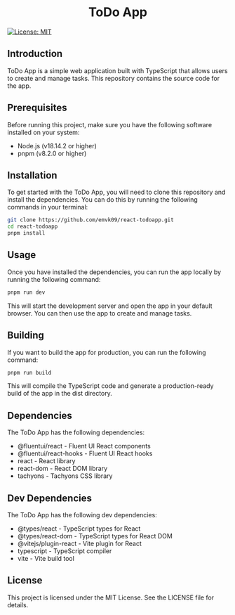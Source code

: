 <h1 align="center">ToDo App</h1>
<p>
    <a href="#" target="_blank">
        <img alt="License: MIT" src="https://img.shields.io/badge/License-MIT-yellow.svg" />
    </a>
</p>

## Introduction

ToDo App is a simple web application built with TypeScript that allows users to create and manage tasks. This repository contains the source code for the app.

## Prerequisites

Before running this project, make sure you have the following software installed on your system:

* Node.js (v18.14.2 or higher)
* pnpm (v8.2.0 or higher)

## Installation

To get started with the ToDo App, you will need to clone this repository and install the dependencies. You can do this by running the following commands in your terminal:

```sh
git clone https://github.com/emvk09/react-todoapp.git
cd react-todoapp
pnpm install
```
## Usage

Once you have installed the dependencies, you can run the app locally by running the following command:

```sh
pnpm run dev
```
This will start the development server and open the app in your default browser. You can then use the app to create and manage tasks.

## Building

If you want to build the app for production, you can run the following command:

```sh
pnpm run build
```
This will compile the TypeScript code and generate a production-ready build of the app in the dist directory.

## Dependencies

The ToDo App has the following dependencies:

* @fluentui/react - Fluent UI React components
* @fluentui/react-hooks - Fluent UI React hooks
* react - React library
* react-dom - React DOM library
* tachyons - Tachyons CSS library

## Dev Dependencies

The ToDo App has the following dev dependencies:

* @types/react - TypeScript types for React
* @types/react-dom - TypeScript types for React DOM
* @vitejs/plugin-react - Vite plugin for React
* typescript - TypeScript compiler
* vite - Vite build tool

## License

This project is licensed under the MIT License. See the LICENSE file for details.